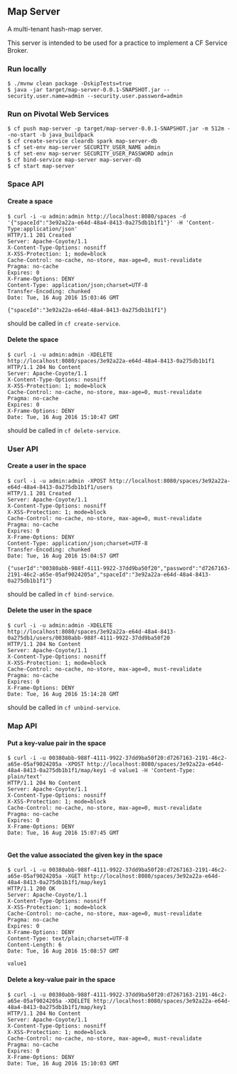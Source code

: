 ## Map Server

A multi-tenant hash-map server.

This server is intended to be used for a practice to implement a CF Service Broker.


### Run locally

``` console
$ ./mvnw clean package -DskipTests=true
$ java -jar target/map-server-0.0.1-SNAPSHOT.jar --security.user.name=admin --security.user.password=admin
```

### Run on Pivotal Web Services

``` console
$ cf push map-server -p target/map-server-0.0.1-SNAPSHOT.jar -m 512m --no-start -b java_buildpack
$ cf create-service cleardb spark map-server-db
$ cf set-env map-server SECURITY_USER_NAME admin
$ cf set-env map-server SECURITY_USER_PASSWORD admin
$ cf bind-service map-server map-server-db
$ cf start map-server
```


### Space API

#### Create a space

``` console
$ curl -i -u admin:admin http://localhost:8080/spaces -d '{"spaceId":"3e92a22a-e64d-48a4-8413-0a275db1b1f1"}' -H 'Content-Type:application/json'
HTTP/1.1 201 Created
Server: Apache-Coyote/1.1
X-Content-Type-Options: nosniff
X-XSS-Protection: 1; mode=block
Cache-Control: no-cache, no-store, max-age=0, must-revalidate
Pragma: no-cache
Expires: 0
X-Frame-Options: DENY
Content-Type: application/json;charset=UTF-8
Transfer-Encoding: chunked
Date: Tue, 16 Aug 2016 15:03:46 GMT

{"spaceId":"3e92a22a-e64d-48a4-8413-0a275db1b1f1"}
```

should be called in `cf create-service`.

#### Delete the space

``` console
$ curl -i -u admin:admin -XDELETE http://localhost:8080/spaces/3e92a22a-e64d-48a4-8413-0a275db1b1f1
HTTP/1.1 204 No Content
Server: Apache-Coyote/1.1
X-Content-Type-Options: nosniff
X-XSS-Protection: 1; mode=block
Cache-Control: no-cache, no-store, max-age=0, must-revalidate
Pragma: no-cache
Expires: 0
X-Frame-Options: DENY
Date: Tue, 16 Aug 2016 15:10:47 GMT

```

should be called in `cf delete-service`.

### User API

#### Create a user in the space

``` console
$ curl -i -u admin:admin -XPOST http://localhost:8080/spaces/3e92a22a-e64d-48a4-8413-0a275db1b1f1/users
HTTP/1.1 201 Created
Server: Apache-Coyote/1.1
X-Content-Type-Options: nosniff
X-XSS-Protection: 1; mode=block
Cache-Control: no-cache, no-store, max-age=0, must-revalidate
Pragma: no-cache
Expires: 0
X-Frame-Options: DENY
Content-Type: application/json;charset=UTF-8
Transfer-Encoding: chunked
Date: Tue, 16 Aug 2016 15:04:57 GMT

{"userId":"00380abb-988f-4111-9922-37dd9ba50f20","password":"d7267163-2191-46c2-a65e-05af9024205a","spaceId":"3e92a22a-e64d-48a4-8413-0a275db1b1f1"}
```

should be called in `cf bind-service`.

#### Delete the user in the space

``` console
$ curl -i -u admin:admin -XDELETE http://localhost:8080/spaces/3e92a22a-e64d-48a4-8413-0a275db1/users/00380abb-988f-4111-9922-37dd9ba50f20
HTTP/1.1 204 No Content
Server: Apache-Coyote/1.1
X-Content-Type-Options: nosniff
X-XSS-Protection: 1; mode=block
Cache-Control: no-cache, no-store, max-age=0, must-revalidate
Pragma: no-cache
Expires: 0
X-Frame-Options: DENY
Date: Tue, 16 Aug 2016 15:14:28 GMT

```

should be called in `cf unbind-service`.


### Map API

#### Put a key-value pair in the space

``` console
$ curl -i -u 00380abb-988f-4111-9922-37dd9ba50f20:d7267163-2191-46c2-a65e-05af9024205a -XPOST http://localhost:8080/spaces/3e92a22a-e64d-48a4-8413-0a275db1b1f1/map/key1 -d value1 -H 'Content-Type: plain/text'
HTTP/1.1 204 No Content
Server: Apache-Coyote/1.1
X-Content-Type-Options: nosniff
X-XSS-Protection: 1; mode=block
Cache-Control: no-cache, no-store, max-age=0, must-revalidate
Pragma: no-cache
Expires: 0
X-Frame-Options: DENY
Date: Tue, 16 Aug 2016 15:07:45 GMT


```

#### Get the value associated the given key in the space


``` console
$ curl -i -u 00380abb-988f-4111-9922-37dd9ba50f20:d7267163-2191-46c2-a65e-05af9024205a -XGET http://localhost:8080/spaces/3e92a22a-e64d-48a4-8413-0a275db1b1f1/map/key1
HTTP/1.1 200 OK
Server: Apache-Coyote/1.1
X-Content-Type-Options: nosniff
X-XSS-Protection: 1; mode=block
Cache-Control: no-cache, no-store, max-age=0, must-revalidate
Pragma: no-cache
Expires: 0
X-Frame-Options: DENY
Content-Type: text/plain;charset=UTF-8
Content-Length: 6
Date: Tue, 16 Aug 2016 15:08:57 GMT

value1
```

#### Delete a key-value pair in the space

``` console
$ curl -i -u 00380abb-988f-4111-9922-37dd9ba50f20:d7267163-2191-46c2-a65e-05af9024205a -XDELETE http://localhost:8080/spaces/3e92a22a-e64d-48a4-8413-0a275db1b1f1/map/key1
HTTP/1.1 204 No Content
Server: Apache-Coyote/1.1
X-Content-Type-Options: nosniff
X-XSS-Protection: 1; mode=block
Cache-Control: no-cache, no-store, max-age=0, must-revalidate
Pragma: no-cache
Expires: 0
X-Frame-Options: DENY
Date: Tue, 16 Aug 2016 15:10:03 GMT

```

